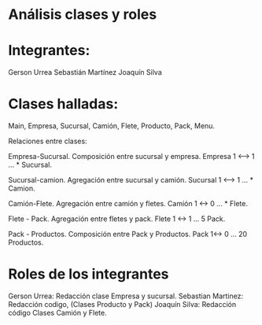 # Análisis clases y roles


# Integrantes: 
Gerson Urrea
Sebastián Martínez 
Joaquín Silva


# Clases halladas:

Main, Empresa, Sucursal, Camión, Flete, Producto, Pack, Menu.

Relaciones entre clases:

Empresa-Sucursal. Composición entre  sucursal y empresa. Empresa 1  <--> 1 … * Sucursal.

Sucursal-camion. Agregación entre sucursal y camión. Sucursal 1 <--> 1 … * Camion.

Camión-Flete. Agregación entre camión y fletes. Camión 1 <-> 0 … * Flete. 

Flete - Pack. Agregación entre fletes y pack. Flete 1 <->  1 ... 5 Pack.

Pack - Productos. Composición entre Pack y Productos. Pack 1<-> 0 … 20 Productos.



# Roles de los integrantes


Gerson Urrea: Redacción clase Empresa y sucursal. 
Sebastian Martinez: Redacción codigo, (Clases Producto y Pack)
Joaquín Silva: Redacción código Clases Camión y Flete.
